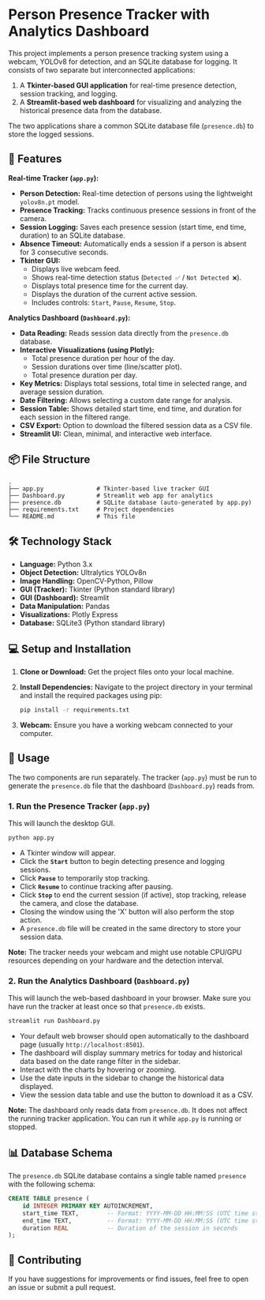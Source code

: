 # Person Presence Tracker with Analytics Dashboard

This project implements a person presence tracking system using a webcam, YOLOv8 for detection, and an SQLite database for logging. It consists of two separate but interconnected applications:

1.  A **Tkinter-based GUI application** for real-time presence detection, session tracking, and logging.
2.  A **Streamlit-based web dashboard** for visualizing and analyzing the historical presence data from the database.

The two applications share a common SQLite database file (`presence.db`) to store the logged sessions.

## 🌟 Features

**Real-time Tracker (`app.py`):**

*   **Person Detection:** Real-time detection of persons using the lightweight `yolov8n.pt` model.
*   **Presence Tracking:** Tracks continuous presence sessions in front of the camera.
*   **Session Logging:** Saves each presence session (start time, end time, duration) to an SQLite database.
*   **Absence Timeout:** Automatically ends a session if a person is absent for 3 consecutive seconds.
*   **Tkinter GUI:**
    *   Displays live webcam feed.
    *   Shows real-time detection status (`Detected ✅` / `Not Detected ❌`).
    *   Displays total presence time for the current day.
    *   Displays the duration of the current active session.
    *   Includes controls: `Start`, `Pause`, `Resume`, `Stop`.

**Analytics Dashboard (`Dashboard.py`):**

*   **Data Reading:** Reads session data directly from the `presence.db` database.
*   **Interactive Visualizations (using Plotly):**
    *   Total presence duration per hour of the day.
    *   Session durations over time (line/scatter plot).
    *   Total presence duration per day.
*   **Key Metrics:** Displays total sessions, total time in selected range, and average session duration.
*   **Date Filtering:** Allows selecting a custom date range for analysis.
*   **Session Table:** Shows detailed start time, end time, and duration for each session in the filtered range.
*   **CSV Export:** Option to download the filtered session data as a CSV file.
*   **Streamlit UI:** Clean, minimal, and interactive web interface.

## 📦 File Structure

```
.
├── app.py               # Tkinter-based live tracker GUI
├── Dashboard.py         # Streamlit web app for analytics
├── presence.db          # SQLite database (auto-generated by app.py)
├── requirements.txt     # Project dependencies
└── README.md            # This file
```

## 🛠 Technology Stack

*   **Language:** Python 3.x
*   **Object Detection:** Ultralytics YOLOv8n
*   **Image Handling:** OpenCV-Python, Pillow
*   **GUI (Tracker):** Tkinter (Python standard library)
*   **GUI (Dashboard):** Streamlit
*   **Data Manipulation:** Pandas
*   **Visualizations:** Plotly Express
*   **Database:** SQLite3 (Python standard library)

## 💻 Setup and Installation

1.  **Clone or Download:** Get the project files onto your local machine.
2.  **Install Dependencies:** Navigate to the project directory in your terminal and install the required packages using pip:

    ```bash
    pip install -r requirements.txt
    ```

3.  **Webcam:** Ensure you have a working webcam connected to your computer.

## 🚀 Usage

The two components are run separately. The tracker (`app.py`) must be run to generate the `presence.db` file that the dashboard (`Dashboard.py`) reads from.

### 1. Run the Presence Tracker (`app.py`)

This will launch the desktop GUI.

```bash
python app.py
```

*   A Tkinter window will appear.
*   Click the **`Start`** button to begin detecting presence and logging sessions.
*   Click **`Pause`** to temporarily stop tracking.
*   Click **`Resume`** to continue tracking after pausing.
*   Click **`Stop`** to end the current session (if active), stop tracking, release the camera, and close the database.
*   Closing the window using the 'X' button will also perform the stop action.
*   A `presence.db` file will be created in the same directory to store your session data.

**Note:** The tracker needs your webcam and might use notable CPU/GPU resources depending on your hardware and the detection interval.

### 2. Run the Analytics Dashboard (`Dashboard.py`)

This will launch the web-based dashboard in your browser. Make sure you have run the tracker at least once so that `presence.db` exists.

```bash
streamlit run Dashboard.py
```

*   Your default web browser should open automatically to the dashboard page (usually `http://localhost:8501`).
*   The dashboard will display summary metrics for today and historical data based on the date range filter in the sidebar.
*   Interact with the charts by hovering or zooming.
*   Use the date inputs in the sidebar to change the historical data displayed.
*   View the session data table and use the button to download it as a CSV.

**Note:** The dashboard only reads data from `presence.db`. It does not affect the running tracker application. You can run it while `app.py` is running or stopped.

## 📊 Database Schema

The `presence.db` SQLite database contains a single table named `presence` with the following schema:

```sql
CREATE TABLE presence (
    id INTEGER PRIMARY KEY AUTOINCREMENT,
    start_time TEXT,        -- Format: YYYY-MM-DD HH:MM:SS (UTC time string)
    end_time TEXT,          -- Format: YYYY-MM-DD HH:MM:SS (UTC time string)
    duration REAL           -- Duration of the session in seconds
);
```


## 🤝 Contributing

If you have suggestions for improvements or find issues, feel free to open an issue or submit a pull request.
